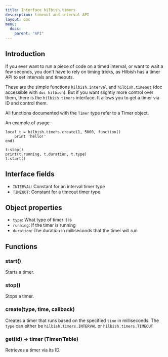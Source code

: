 ```yaml
---
title: Interface hilbish.timers
description: timeout and interval API
layout: doc
menu:
  docs:
    parent: "API"
---
```


## Introduction

If you ever want to run a piece of code on a timed interval, or want to wait
a few seconds, you don't have to rely on timing tricks, as Hilbish has a
timer API to set intervals and timeouts.

These are the simple functions `hilbish.interval` and `hilbish.timeout` (doc
accessible with `doc hilbish`). But if you want slightly more control over
them, there is the `hilbish.timers` interface. It allows you to get
a timer via ID and control them.

All functions documented with the `Timer` type refer to a Timer object.

An example of usage:
```
local t = hilbish.timers.create(1, 5000, function()
	print 'hello!'
end)

t:stop()
print(t.running, t.duration, t.type)
t:start()
```

## Interface fields
- `INTERVAL`: Constant for an interval timer type
- `TIMEOUT`: Constant for a timeout timer type

## Object properties
- `type`: What type of timer it is
- `running`: If the timer is running
- `duration`: The duration in milliseconds that the timer will run

## Functions
### start()
Starts a timer.

### stop()
Stops a timer.

### create(type, time, callback)
Creates a timer that runs based on the specified `time` in milliseconds.
The `type` can either be `hilbish.timers.INTERVAL` or `hilbish.timers.TIMEOUT`

### get(id) -> timer (Timer/Table)
Retrieves a timer via its ID.

